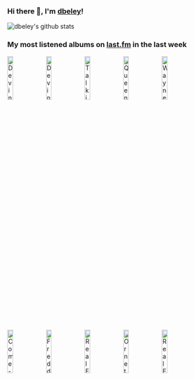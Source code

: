 ### Hi there 👋, I'm [dbeley](https://dbeley.ovh/en)!

![dbeley's github stats](https://github-readme-stats.vercel.app/api?username=dbeley)

### My most listened albums on [last.fm](https://www.last.fm/user/d_beley) in the last week

[<img src='https://lastfm.freetls.fastly.net/i/u/300x300/363def1fe201ee1931a2bba0f6f0fa78.png' width='16%' height='16%' alt='Devin Townsend - Ocean Machine: Biomech'>](https://www.last.fm/music/devin%2btownsend/ocean%2bmachine%253a%2bbiomech)&nbsp;
[<img src='https://lastfm.freetls.fastly.net/i/u/300x300/53945cb07e78519cd75ce9340b735f4d.jpg' width='16%' height='16%' alt='Devin Townsend - Terria'>](https://www.last.fm/music/devin%2btownsend/terria)&nbsp;
[<img src='https://lastfm.freetls.fastly.net/i/u/300x300/659bb3530fb5e71d4f0b7b78dfffa2f1.jpg' width='16%' height='16%' alt='Talking Heads - Talking Heads: 77'>](https://www.last.fm/music/talking%2bheads/talking%2bheads%253a%2b77)&nbsp;
[<img src='https://lastfm.freetls.fastly.net/i/u/300x300/1319ef46e1da47f5c7dd7afdfb11aa53.jpg' width='16%' height='16%' alt='Queens of the Stone Age - Songs for the Deaf'>](https://www.last.fm/music/queens%2bof%2bthe%2bstone%2bage/songs%2bfor%2bthe%2bdeaf)&nbsp;
[<img src='https://lastfm.freetls.fastly.net/i/u/300x300/b1ef1dc3b62d443583bff817e6a9fc06.jpg' width='16%' height='16%' alt='Wayne Shorter - Alegría'>](https://www.last.fm/music/wayne%2bshorter/alegr%25c3%25ada)&nbsp;
<br>
[<img src='https://lastfm.freetls.fastly.net/i/u/300x300/652b9c9cfbf8412ac194ce5dd61030cf.jpg' width='16%' height='16%' alt='Come - Eleven:Eleven'>](https://www.last.fm/music/come/eleven%253aeleven)&nbsp;
[<img src='https://lastfm.freetls.fastly.net/i/u/300x300/2da27812067a71bd605010a461a115e3.jpg' width='16%' height='16%' alt='Freddie Hubbard - Open Sesame'>](https://www.last.fm/music/freddie%2bhubbard/open%2bsesame)&nbsp;
[<img src='https://lastfm.freetls.fastly.net/i/u/300x300/2e01ef73333180542c9e96ee3c580797.jpg' width='16%' height='16%' alt='Real Estate - Half a Human'>](https://www.last.fm/music/real%2bestate/half%2ba%2bhuman)&nbsp;
[<img src='https://lastfm.freetls.fastly.net/i/u/300x300/f7e8654368927d89f789fcab701b0562.jpg' width='16%' height='16%' alt='Ornette Coleman - The Complete Science Fiction Sessions'>](https://www.last.fm/music/ornette%2bcoleman/the%2bcomplete%2bscience%2bfiction%2bsessions)&nbsp;
[<img src='https://lastfm.freetls.fastly.net/i/u/300x300/8007fc6e4f2c4a922d95c1a922c511b0.png' width='16%' height='16%' alt='Real Estate - Reality'>](https://www.last.fm/music/real%2bestate/reality)&nbsp;
<br>
